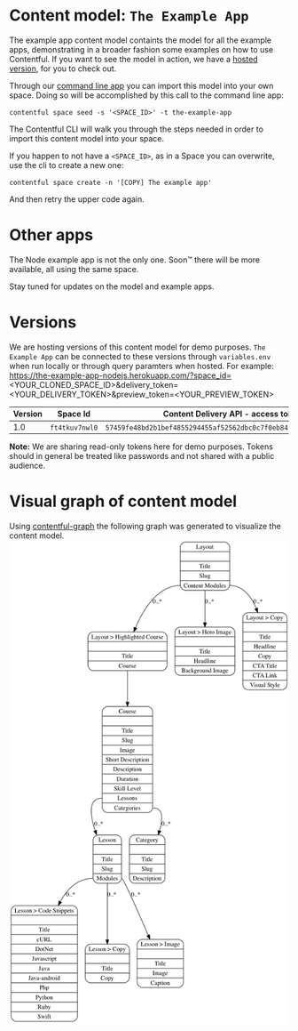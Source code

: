 Content model: `The Example App`
================================

The example app content model containts the model for all the example apps, demonstrating in a broader fashion some examples on how to use
Contentful. If you want to see the model in action, we have a [hosted version](https://the-example-app-nodejs.herokuapp.com/), for you
to check out.

Through our [command line app](https://github.com/contentful/contentful-cli) you can import this model into your own space. Doing so will be
accomplished by this call to the command line app:

```
contentful space seed -s '<SPACE_ID>' -t the-example-app
```

The Contentful CLI will walk you through the steps needed in order to import this content model into your space.

If you happen to not have a `<SPACE_ID>`, as in a Space you can overwrite, use the cli to create a new one:

```
contentful space create -n '[COPY] The example app'
```

And then retry the upper code again.



Other apps
==========

The Node example app is not the only one. Soon™ there will be more available, all using the
same space.

Stay tuned for updates on the model and example apps.



Versions
========

We are hosting versions of this content model for demo purposes. `The Example App` can be connected to these versions through `variables.env` when run locally or through query paramters when hosted. For example: https://the-example-app-nodejs.herokuapp.com/?space_id=<YOUR_CLONED_SPACE_ID>&delivery_token=<YOUR_DELIVERY_TOKEN>&preview_token=<YOUR_PREVIEW_TOKEN>

| Version  | Space Id | Content Delivery API - access token | Content Preview API - access token |
| - | - | - | - |
| 1.0 | `ft4tkuv7nwl0` | `57459fe48bd2b1bef4855294455af52562dbc0c7f0eb84f8b2cd68692c186417` | `a9972e3cd83528def2fc9d3428c67cd622eb26d0a24239718c6ac61fe0288f2f` |

**Note:** We are sharing read-only tokens here for demo purposes. Tokens should in general be treated like passwords and not shared with a public audience.

Visual graph of content model
=============================
Using [contentful-graph](https://www.npmjs.com/package/contentful-graph) the following graph was generated to visualize the content model.
![graph of content model](https://raw.githubusercontent.com/contentful/content-models/master/the-example-app/the-example-app-space-v1.png)
